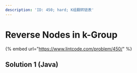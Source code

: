 ```yaml
---
description: 'ID: 450; hard; K组翻转链表'
---
```


# Reverse Nodes in k-Group

{% embed url="https://www.lintcode.com/problem/450/" %}

## Solution 1 \(Java\)

```java

```

